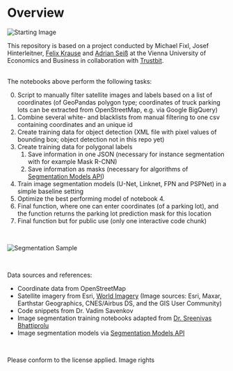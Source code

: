 # Overview

![Starting Image](data/assets/start-image.png)

This repository is based on a project conducted by Michael Fixl, Josef Hinterleitner, [Felix Krause](https://www.linkedin.com/in/felix-krause-7a643b222) and [Adrian Seiß](https://www.linkedin.com/in/adrian-sei%C3%9F) at the Vienna University of Economics and Business in collaboration with [Trustbit](https://trustbit.tech/).

<br>
The notebooks above perform the following tasks:

0. Script to manually filter satellite images and labels based on a list of coordinates (of GeoPandas polygon type; coordinates of truck parking lots can be extracted from OpenStreetMap, e.g. via Google BigQuery)
1. Combine several white- and blacklists from manual filtering to one csv containing coordinates and an unique id
2. Create training data for object detection (XML file with pixel values of bounding box; object detection not in this repo yet)
3. Create training data for polygonal labels
    1. Save information in one JSON (necessary for instance segmentation with for example Mask R-CNN)
    2. Save information as masks (necessary for algorithms of [Segmentation Models API](https://github.com/qubvel/segmentation_models))
4. Train image segmentation models (U-Net, Linknet, FPN and PSPNet) in a simple baseline setting
5. Optimize the best performing model of notebook 4.
6. Final function, where one can enter coordinates (of a parking lot), and the function returns the parking lot prediction mask for this location
7. Final function but for public use (only one interactive code chunk)

<br>

![Segmentation Sample](data/assets/segmentation1.png)

<br>

Data sources and references:

- Coordinate data from OpenStreetMap
- Satellite imagery from Esri, [World Imagery](https://www.arcgis.com/home/item.html?id=10df2279f9684e4a9f6a7f08febac2a9#!) (Image sources: Esri, Maxar, Earthstar Geographics, CNES/Airbus DS, and the GIS User Community)
- Code snippets from Dr. Vadim Savenkov
- Image segmentation training notebooks adapted from [Dr. Sreenivas Bhattiprolu](https://github.com/bnsreenu/python_for_microscopists/tree/master/228_semantic_segmentation_of_aerial_imagery_using_unet)
- Image segmentation models via [Segmentation Models API](https://github.com/qubvel/segmentation_models)

<br>

Please conform to the license applied. Image rights 
